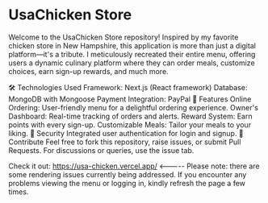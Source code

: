 # UsaChicken Store

Welcome to the UsaChicken Store repository! Inspired by my favorite chicken store in New Hampshire, this application is more than just a digital platform—it's a tribute. I meticulously recreated their entire menu, offering users a dynamic culinary platform where they can order meals, customize choices, earn sign-up rewards, and much more.

🛠 Technologies Used
Framework: Next.js (React framework)
Database: MongoDB with Mongoose
Payment Integration: PayPal
📝 Features
Online Ordering: User-friendly menu for a delightful ordering experience.
Owner's Dashboard: Real-time tracking of orders and alerts.
Reward System: Earn points with every sign-up.
Customizable Meals: Tailor your meals to your liking.
🔐 Security
Integrated user authentication for login and signup.
🤝 Contribute
Feel free to fork this repository, raise issues, or submit Pull Requests. For discussions or queries, use the issue tab.

Check it out: https://usa-chicken.vercel.app/   <----- Please note: there are some rendering issues currently being addressed. If you encounter any problems viewing the menu or logging in, kindly refresh the page a few times.
